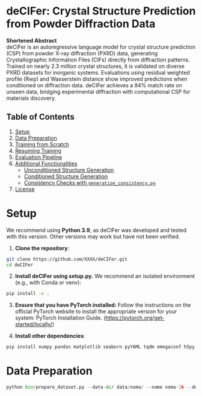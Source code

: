 # deCIFer: Crystal Structure Prediction from Powder Diffraction Data

**Shortened Abstract**  
deCIFer is an autoregressive language model for crystal structure prediction (CSP) from powder X-ray diffraction (PXRD) data, generating Crystallographic Information Files (CIFs) directly from diffraction patterns. Trained on nearly 2.3 million crystal structures, it is validated on diverse PXRD datasets for inorganic systems. Evaluations using residual weighted profile (Rwp) and Wasserstein distance show improved predictions when conditioned on diffraction data. deCIFer achieves a 94% match rate on unseen data, bridging experimental diffraction with computational CSP for materials discovery.

## Table of Contents
1. [Setup](#setup)
2. [Data Preparation](#data-preparation)
3. [Training from Scratch](#training-from-scratch)
4. [Resuming Training](#resuming-training)
5. [Evaluation Pipeline](#evaluation)
6. [Additional Functionalities](#additional-functionalities)
   - [Unconditioned Structure Generation](#unconditioned-structure-generation)
   - [Conditioned Structure Generation](#conditioned-structure-generation)
   - [Consistency Checks with `generation_consistency.py`](#consistency-checks-with-generation_consistencypy)
7. [License](#license)

# Setup
We recommend using **Python 3.9**, as deCIFer was developed and tested with this version. Other versions may work but have not been verified.

1. **Clone the repository**:
```bash
git clone https://github.com/XXXX/deCIFer.git
cd deCIFer
```

2. **Install deCIFer using setup.py.** We recommend an isolated environment (e.g., with Conda or venv):
```bash
pip install -e .
```

3. **Ensure that you have PyTorch installed:**
Follow the instructions on the official PyTorch website to install the appropriate version for your system: PyTorch Installation Guide. (https://pytorch.org/get-started/locally/)

4. **Install other dependencies**:
```bash
pip install numpy pandas matplotlib seaborn pyYAML tqdm omegaconf h5py pymatgen periodictable scikit-learn
```

# Data Preparation
```python
python bin/prepare_dataset.py --data-dir data/noma/ --name noma-1k --debug-max 1000 --all --raw-from-gzip
```
